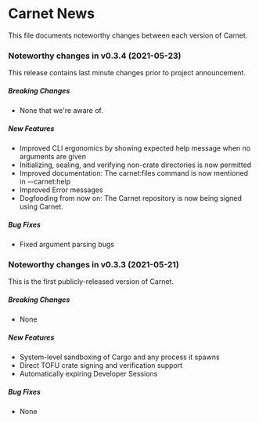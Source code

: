 # Carnet News

This file documents noteworthy changes between each version of 
Carnet.


### Noteworthy changes in v0.3.4 (2021-05-23)

This release contains last minute changes prior to project 
announcement.

##### Breaking Changes

* None that we're aware of.

##### New Features

* Improved CLI ergonomics by showing expected help message when no 
  arguments are given
* Initializing, sealing, and verifying non-crate directories is now 
  permitted
* Improved documentation: The carnet:files command is now mentioned 
  in --carnet:help
* Improved Error messages
* Dogfooding from now on: The Carnet repository is now being signed 
  using Carnet.

##### Bug Fixes

* Fixed argument parsing bugs



### Noteworthy changes in v0.3.3 (2021-05-21)

This is the first publicly-released version of Carnet. 

##### Breaking Changes

* None

##### New Features

* System-level sandboxing of Cargo and any process it spawns
* Direct TOFU crate signing and verification support
* Automatically expiring Developer Sessions

##### Bug Fixes

* None

